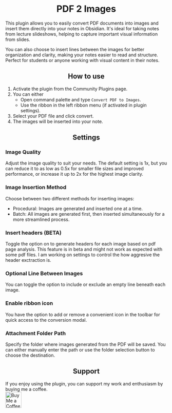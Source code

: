 <h1 align="center">
	PDF 2 Images
</h1>

This plugin allows you to easily convert PDF documents into images and insert them directly into your notes in Obsidian. It's ideal for taking notes from lecture slideshows, helping to capture important visual information from slides.

You can also choose to insert lines between the images for better organization and clarity, making your notes easier to read and structure. Perfect for students or anyone working with visual content in their notes.

<h2 align="center">
	How to use
</h2>

1. Activate the plugin from the Community Plugins page.
2. You can either
 	- Open command palette and type `Convert PDF to Images`.
	- Use the ribbon in the left ribbon menu (if activated in plugin settings).
4. Select your PDF file and click convert.
5. The images will be inserted into your note.

<h2 align="center">
	Settings
</h2>

### Image Quality
Adjust the image quality to suit your needs. The default setting is 1x, but you can reduce it to as low as 0.5x for smaller file sizes and improved performance, or increase it up to 2x for the highest image clarity.

### Image Insertion Method
Choose between two different methods for inserting images:
- Procedural: Images are generated and inserted one at a time.
- Batch: All images are generated first, then inserted simultaneously for a more streamlined process.

### Insert headers (BETA)
Toggle the option on to generate headers for each image based on pdf page analysis.
This feature is in beta and might not work as expected with some pdf files. I am working on settings to control the how aggresive the header exctraction is.

### Optional Line Between Images
You can toggle the option to include or exclude an empty line beneath each image. 

### Enable ribbon icon
You have the option to add or remove a convenient icon in the toolbar for quick access to the conversion modal.

### Attachment Folder Path
Specify the folder where images generated from the PDF will be saved. You can either manually enter the path or use the folder selection button to choose the destination.

<h2 align="center">
	Support
</h2>

If you enjoy using the plugin, you can support my work and enthusiasm by buying me a coffee.<br>
<a href='https://ko-fi.com/Q5Q814LKGT' target='_blank'><img height='50' style='border:0px;height:50px;' src='https://storage.ko-fi.com/cdn/kofi3.png?v=3' border='0' alt='Buy Me a Coffee at ko-fi.com' /></a>
